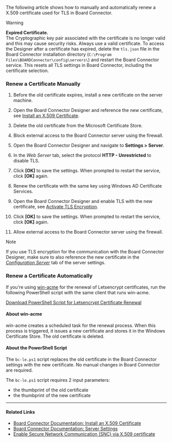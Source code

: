 The following article shows how to manually and automatically renew a X.509 certificate used for TLS in Board Connector.

Warning

**Expired Certificate.**\
The Cryptographic key pair associated with the certificate is no longer valid and this may cause security risks. Always use a valid certificate. To access the Designer after a certificate has expired, delete the `tls.json` file in the Board Connector installation directory (`C:\Program Files\BOARDConnector\config\servers\`) and restart the Board Connector service. This resets all TLS settings in Board Connector, including the certificate selection.

### Renew a Certificate Manually

1. Before the old certificate expires, install a new certificate on the server machine.

1. Open the Board Connector Designer and reference the new certificate, see [Install an X.509 Certificate](../../documentation/access-restrictions/install-x.509-certificate/#integrate-the-x509-certificate).

1. Delete the old certificate from the Microsoft Certificate Store.

1. Block external access to the Board Connector server using the firewall.

1. Open the Board Connector Designer and navigate to **Settings > Server**.

1. In the *Web Server* tab, select the protocol **HTTP - Unrestricted** to disable TLS.

1. Click **[OK]** to save the settings. When prompted to restart the service, click **[OK]** again.

1. Renew the certificate with the same key using Windows AD Certificate Services.

1. Open the Board Connector Designer and enable TLS with the new certificate, see [Activate TLS Encryption](../../documentation/access-restrictions/restrict-server-access/#activate-tls-encryption).

1. Click **[OK]** to save the settings. When prompted to restart the service, click **[OK]** again.

1. Allow external access to the Board Connector server using the firewall.

Note

If you use TLS encryption for the communication with the Board Connector Designer, make sure to also reference the new certificate in the [*Configuration Server*](../../documentation/server/server-settings/#configuration-server) tab of the server settings.

### Renew a Certificate Automatically

If you're using [win-acme](https://www.win-acme.com/reference/plugins/installation/script) for the renewal of Letsencrypt certificates, run the following PowerShell script with the same client that runs win-acme.

[Download PowerShell Script for Letsencrypt Certificate Renewal](../../assets/files/bc/bc-le.ps1)

#### About win-acme

win-acme creates a scheduled task for the renewal process. When this process is triggered, it issues a new certificate and stores it in the Windows Certificate Store. The old certificate is deleted.

#### About the PowerShell Script

The `bc-le.ps1` script replaces the old certificate in the Board Connector settings with the new certificate. No manual changes in Board Connector are required.

The `bc-le.ps1` script requires 2 input parameters:

- the thumbprint of the old certificate
- the thumbprint of the new certificate

______________________________________________________________________

#### Related Links

- [Board Connector Documentation: Install an X.509 Certificate](../../documentation/access-restrictions/install-x.509-certificate/)
- [Board Connector Documentation: Server Settings](../../documentation/server/server-settings/)
- [Enable Secure Network Communication (SNC) via X.509 certificate](../enable-snc-using-pse-file/)
